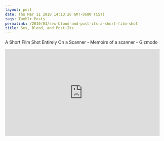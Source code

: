 ```yaml
---
layout: post
date: Thu Mar 11 2010 14:13:20 GMT-0600 (CST)
tags: Tumblr Posts
permalink: /2010/03/sex-blood-and-post-its-a-short-film-shot
title: Sex, Blood, and Post-Its
---
```


A Short Film Shot Entirely On a Scanner - Memoirs of a scanner - Gizmodo

<iframe src="https://player.vimeo.com/video/6359800?title=0&amp;byline=0&amp;portrait=0" width="500" height="281" frameborder="0" title="Memoirs of a Scanner (Martinibomb Version)" webkitallowfullscreen="" mozallowfullscreen="" allowfullscreen=""></iframe>
